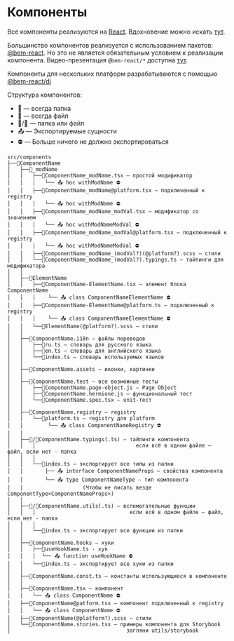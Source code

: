# Компоненты

Все компоненты реализуются на [React](https://reactjs.org). Вдохновение можно искать [тут](https://github.com/brillout/awesome-react-components).

Большинство компонентов реализуется с использованием пакетов: [@bem-react](https://github.com/bem/bem-react). Но это не является обязательным условием к реализации компонента. Видео-презентация `@bem-react/*` доступна [тут](https://youtu.be/pVzlkCidOYg).

Компоненты для нескольких платформ разрабатываются с помощью [@bem-react/di](https://www.npmjs.com/package/@bem-react/di)

Структура компонентов:

* 📁 — всегда папка
* 📄 — всегда файл
* 📄/📁 — папка или файл
* 📤 — Экспортируемые сущности
* ⛔ — Больше ничего не должно экспортироваться

```
src/components
├──📁ComponentName
│   ├──📁_modName
│   │   ├──📄ComponentName_modName.tsx — простой модификатор
│   │   │   └── 📤 hoc withModName ⛔
│   │   ├──📄ComponentName_modName@platform.tsx — подключенный к registry
│   │   │   └── 📤 hoc withModName ⛔
│   │   ├──📄ComponentName_modName_modVal.tsx — модификатор со значением
│   │   │   └── 📤 hoc withModNameModVal ⛔
│   │   ├──📄ComponentName_modName_modVal@platform.tsx — подключенный к registry
│   │   │   └── 📤 hoc withModNameModVal ⛔
│   │   ├──📄ComponentName_modName_(modVal?)(@platform?).scss — стили
│   │   └──📄ComponentName_modName_(modVal?).typings.ts — тайпинги для модификатора
│   │
│   ├──📁ElementName
│   │   ├──📄ComponentName-ElementName.tsx — элемент блока ComponentName
│   │   │    └── 📤 class ComponentNameElementName ⛔
│   │   ├──📄ComponentName-ElementName@platform.ts — подключенный к registry
│   │   │    └── 📤 class ComponentNameElementName ⛔
│   │   └──📄ElementName(@platform?).scss — стили
│   │
│   ├──📁ComponentName.i18n — файлы переводов
│   │   ├──📄ru.ts — словарь для русского языка
│   │   ├──📄en.ts — словарь для английского языка
│   │   └──📄index.ts — словарь используемых языков
│   │
│   ├──📁ComponentName.assets — иконки, картинки
│   │
│   ├──📁ComponentName.test — все возможные тесты
│   │   ├──📄ComponentName.page-object.js — Page Object
│   │   ├──📄ComponentName.hermione.js — функциональный тест
│   │   └──📄ComponentName.spec.tsx — unit-тест
│   │
│   ├──📁ComponentName.registry — registry
│   │   └──📄platform.ts — registry для platform
│   │        └── 📤 class ComponentNameRegistry ⛔
│   │
│   ├──📄/📁ComponentName.typings(.ts) — тайпинги компонента
│   │   │                                если всё в одном файле — файл, если нет - папка
│   │   │
│   │   └──📄index.ts — экспортирует все типы из папки
│   │       ├── 📤 interface ComponentNameProps — свойства компонента
│   │       └── 📤 type ComponentNameType — тип компонента
│   │                   (Чтобы не писать везде ComponentType<ComponentNameProps>)
│   │
│   ├──📄/📁ComponentName.utils(.ts) — вспомогательные функции
│   │   │                              если всё в одном файле — файл, если нет - папка
│   │   │
│   │   └──📄index.ts — экспортирует все функции из папки
│   │
│   ├──📁ComponentName.hooks — хуки
│   │   ├──📄useHookName.ts - хук
│   │   │  └── 📤 function useHookName ⛔
│   │   └──📄index.ts — экспортирует все хуки из папки
│   │
│   ├──📄ComponentName.const.ts — константы использующиеся в компоненте
│   │
│   ├──📄ComponentName.tsx — компонент
│   │   └── 📤 class ComponentName ⛔
│   ├──📄ComponentName@patform.tsx — компонент подключенный к registry
│   │   └── 📤 class ComponentName ⛔
│   ├──📄ComponentName(@platform?).scss — стили
│   └──📄ComponentName.stories.tsx — примеры компонента для Storybook
│                                     загляни utils/storybook
```
